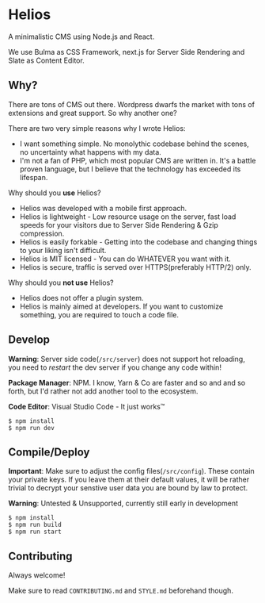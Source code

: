 # Helios

A minimalistic CMS using Node.js and React.

We use Bulma as CSS Framework, next.js for Server Side Rendering and Slate as Content Editor.

## Why?

There are tons of CMS out there. Wordpress dwarfs the market with tons of extensions and great support. So why another one?

There are two very simple reasons why I wrote Helios:

- I want something simple. No monolythic codebase behind the scenes, no uncertainty what happens with my data.
- I'm not a fan of PHP, which most popular CMS are written in. It's a battle proven language, but I believe that the technology has exceeded its lifespan.

Why should you **use** Helios?

- Helios was developed with a mobile first approach.
- Helios is lightweight - Low resource usage on the server, fast load speeds for your visitors due to Server Side Rendering & Gzip compression.
- Helios is easily forkable - Getting into the codebase and changing things to your liking isn't difficult.
- Helios is MIT licensed - You can do WHATEVER you want with it.
- Helios is secure, traffic is served over HTTPS(preferably HTTP/2) only.

Why should you **not use** Helios?

- Helios does not offer a plugin system.
- Helios is mainly aimed at developers. If you want to customize something, you are required to touch a code file.

## Develop

**Warning**: Server side code(`/src/server`) does not support hot reloading, you need to *restart* the dev server if you change any code within!

**Package Manager**: NPM. I know, Yarn & Co are faster and so and and so forth, but I'd rather not add another tool to the ecosystem.

**Code Editor**: Visual Studio Code - It just works™️

```
$ npm install
$ npm run dev
```

## Compile/Deploy

**Important**: Make sure to adjust the config files(`/src/config`). These contain your private keys. If you leave them at their default values, it will be rather trivial to decrypt your senstive user data you are bound by law to protect.

**Warning**: Untested & Unsupported, currently still early in development

```
$ npm install
$ npm run build
$ npm run start
```

## Contributing

Always welcome!

Make sure to read `CONTRIBUTING.md` and `STYLE.md` beforehand though.